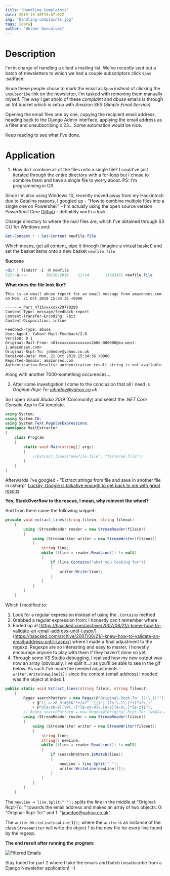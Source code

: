 ```yaml
---
title: "Handling Complaints"
date: 2019-10-30T15:07:02Z
img: "handling-complaints.jpg"
tags: [data]
author: "Helder Goncalves"
---
```


# Description
I'm in charge of handling a client's mailing list. We've recently sent out a batch of newsletters to which we had a couple subscriptors click `Spam` :sadface:

Since these people chose to mark the email as `Spam` instead of clicking the `unsubscribe` link on the newsletter, I'm tasked with removing them manually myself. The way I get ahold of these _complaint_ and _abuse_ emails is through an _S4_ bucket which is setup with _Amazon SES (Simple Email Service)_.

Opening the email files one by one, copying the recipient email address, heading back to the Django Admin interface, applying the email address as a filter and unsubscribing x 23... Some automation would be nice.

Keep reading to see what I've done.

# Application
1. How do I combine all of the files onto a single file? I could've just iterated through the entire directory with a for-loop but I chose to combine them and have a single file to worry about. PS: I'm programming in C#.

Since I'm also using Windows 10, recently moved away from my Hackintosh due to Catalina reasons, I googled up - "How to combine multiple files into a single one on Powershell" - I'm actually using the open source version _PowerShell Core_ [Github](https://github.com/PowerShell/PowerShell) - definitely worth a look.

Change directory to where the mail files are, which I've obtained through S3 CLI for Windows and:

```powershell
Get-Content * | Set-Content newfile.file
```   
Which means, get all content, pipe it through (imagine a virtual basket) and set the basket items onto a new basket `newfile.file`

**Success**
```powershell
>dir | findstr -I -N newfile
522:-a----        30/10/2019    11:14       11892431 newfile.file
```

**What does the file look like?**
```
This is an email abuse report for an email message from amazonses.com on Mon, 21 Oct 2019 15:34:36 +0000

------=_Part_4715xxxxxxx29770280
Content-Type: message/feedback-report
Content-Transfer-Encoding: 7bit
Content-Disposition: inline

Feedback-Type: abuse
User-Agent: Yahoo!-Mail-Feedback/2.0
Version: 0.1
Original-Mail-From: <01xxxxxxxxxxxxxxx2b0e-000000@eu-west-1.amazonses.com>
Original-Rcpt-To: johndoe@yahoo.co.uk
Received-Date: Mon, 21 Oct 2019 15:34:36 +0000
Reported-Domain: amazonses.com
Authentication-Results: authentication result string is not available
```
Along with another 7000-something occurences...

2. After some investigation I come to the conclusion that all I need is _Original-Rcpt-To: johndoe@yahoo.co.uk_

So I open _Visual Studio 2019_ (Community) and select the _.NET Core Console App_ in C# template.

```csharp
using System;
using System.IO;
using System.Text.RegularExpressions;
namespace MailExtractor
{
    class Program
    {
        static void Main(string[] args)
        {
            //Extract_lines("newfile.file", "filtered.file");
        }
    }
}
```

Afterwards I've googled - "Extract strings from file and save in another file in csharp" [Luckily, Google is talkative enough to get back to me with great results](https://stackoverflow.com/questions/11325028/extract-strings-from-file-and-save-in-another-using-c-sharp)

**Yes, StackOverflow to the rescue, I mean, why reinvent the wheel?**

And from there came the following snippet:
```csharp
private void extract_lines(string filein, string fileout)
    {
        using (StreamReader reader = new StreamReader(filein))
        {
            using (StreamWriter writer = new StreamWriter(fileout))
            {
                string line;
                while ((line = reader.ReadLine()) != null)
                {
                    if (line.Contains("what you looking for"))
                    {
                        writer.Write(line);
                    }
                }
            }
        }
    }
```
Which I modified to:

1. Look for a regular expression instead of using the `.Contains` method
2. Grabbed a regular expression from: I honestly can't remember where
3. Ended up at [https://haacked.com/archive/2007/08/21/i-knew-how-to-validate-an-email-address-until-i.aspx/](https://haacked.com/archive/2007/08/21/i-knew-how-to-validate-an-email-address-until-i.aspx/) where I made a final adjustment to the regexp. Regexps are so interesting and easy to master, I honestly encourage anyone to play with them if they haven't done so yet.
4. Through some VS Studio debugging, I realised how my new output was now an array (obviously, I've split it...) as you'll be able to see in the gif below. As such I've made the needed adjustments - ```writer.Write(newLine[1])``` since the content (email address) I needed was the object at index 1.

```csharp
public static void Extract_lines(string filein, string fileout)
    {
        Regex searchPattern = new Regex(@"Original-Rcpt-To: (?!\.)(""([^""\r\\]|\\[""\r\\])*""|"
            + @"([-a-z0-9!#$%&'*+/=?^_`{|}~]|(?<!\.)\.)*)(?<!\.)"
            + @"@[a-z0-9][\w\.-]*[a-z0-9]\.[a-z][a-z\.]*[a-z]$");
        // Regex searchPattern = new Regex(@"Original-Rcpt-To: \w+@[a-zA-Z_]+?\.[a-zA-Z]{2,3}$");
        using (StreamReader reader = new StreamReader(filein))
        {
            using (StreamWriter writer = new StreamWriter(fileout))
            {
                string line;
                string[] newLine;
                while ((line = reader.ReadLine()) != null)
                {
                    if (searchPattern.IsMatch(line))
                    {
                        newLine = line.Split(" ");
                        writer.WriteLine(newLine[1]);
                    }
                }
            }
        }
    }
```

The ```newLine = line.Split(" ");``` splits the line in the middle at "Original-Rcpt-To: " towards the email address and makes an array of two objects: 0: "Original-Rcpt-To:" and 1: "janedoe@yahoo.co.uk".

The ```writer.WriteLine(newLine[1]);``` where the ```writer``` is an instance of the class ```StreamWriter``` will write the object 1 to the new file for every line found by the regexp.

**The end result after running the program:**

![Filtered Emails](/images/filtered-content.jpg)

Stay tuned for part 2 where I take the emails and batch unsubscribe from a Django Newsletter application! :-)